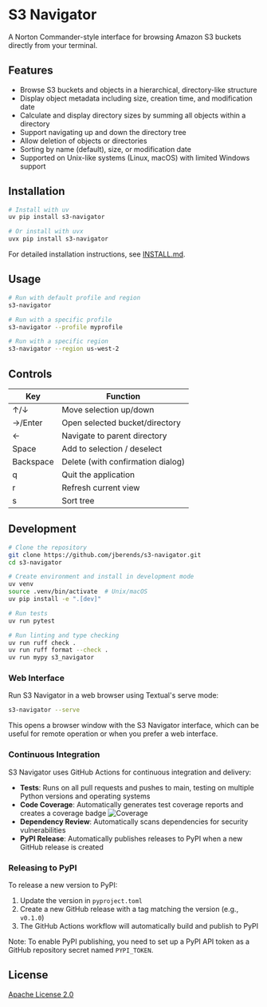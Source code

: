 # S3 Navigator

A Norton Commander-style interface for browsing Amazon S3 buckets directly from your terminal.

## Features

- Browse S3 buckets and objects in a hierarchical, directory-like structure
- Display object metadata including size, creation time, and modification date
- Calculate and display directory sizes by summing all objects within a directory
- Support navigating up and down the directory tree
- Allow deletion of objects or directories
- Sorting by name (default), size, or modification date
- Supported on Unix-like systems (Linux, macOS) with limited Windows support

## Installation

```bash
# Install with uv
uv pip install s3-navigator

# Or install with uvx
uvx pip install s3-navigator
```

For detailed installation instructions, see [INSTALL.md](INSTALL.md).

## Usage

```bash
# Run with default profile and region
s3-navigator

# Run with a specific profile
s3-navigator --profile myprofile

# Run with a specific region
s3-navigator --region us-west-2
```

## Controls

| Key | Function |
|-----|----------|
| ↑/↓ | Move selection up/down |
| →/Enter | Open selected bucket/directory |
| ← | Navigate to parent directory |
| Space | Add to selection / deselect |
| Backspace | Delete (with confirmation dialog) |
| q | Quit the application |
| r | Refresh current view |
| s | Sort tree |

## Development

```bash
# Clone the repository
git clone https://github.com/jberends/s3-navigator.git
cd s3-navigator

# Create environment and install in development mode
uv venv
source .venv/bin/activate  # Unix/macOS
uv pip install -e ".[dev]"

# Run tests
uv run pytest

# Run linting and type checking
uv run ruff check .
uv run ruff format --check .
uv run mypy s3_navigator
```

### Web Interface

Run S3 Navigator in a web browser using Textual's serve mode:

```bash
s3-navigator --serve
```

This opens a browser window with the S3 Navigator interface, which can be useful for remote operation or when you prefer a web interface.

### Continuous Integration

S3 Navigator uses GitHub Actions for continuous integration and delivery:

- **Tests**: Runs on all pull requests and pushes to main, testing on multiple Python versions and operating systems
- **Code Coverage**: Automatically generates test coverage reports and creates a coverage badge
  ![Coverage](https://jberends.github.io/s3-navigator/badges/badge.svg)
- **Dependency Review**: Automatically scans dependencies for security vulnerabilities
- **PyPI Release**: Automatically publishes releases to PyPI when a new GitHub release is created

### Releasing to PyPI

To release a new version to PyPI:

1. Update the version in `pyproject.toml`
2. Create a new GitHub release with a tag matching the version (e.g., `v0.1.0`)
3. The GitHub Actions workflow will automatically build and publish to PyPI

Note: To enable PyPI publishing, you need to set up a PyPI API token as a GitHub repository secret named `PYPI_TOKEN`.

## License

[Apache License 2.0](LICENSE)
